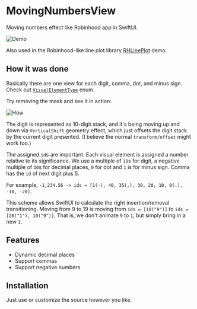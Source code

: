 # MovingNumbersView
Moving numbers effect like Robinhood app in SwiftUI.

![Demo](https://raw.githubusercontent.com/aunnnn/MovingNumbersView/master/mvn-demo.gif)

Also used in the Robinhood-like line plot library [RHLinePlot](https://github.com/aunnnn/RHLinePlot) demo.

## How it was done

Basically there are one view for each digit, comma, dot, and minus sign. Check out [`VisualElementType`](https://github.com/aunnnn/MovingNumbersView/blob/master/MovingNumberView/MovingNumbersView%2BComponents.swift) enum.

Try removing the mask and see it in action:

![How](https://raw.githubusercontent.com/aunnnn/MovingNumbersView/master/mvn-how.gif)

The digit is represented as 10-digit stack, and it's being moving up and down via `VerticalShift` geometry effect, which just offsets the digit stack by the current digit presented. (I believe the normal `transform/offset` might work too.)

The assigned `id`s are important. Each visual element is assigned a number relative to its significance. We use a multiple of `10`s for digit, a negative multiple of `10`s for decimal places, `0` for dot and `1` is for minus sign. Comma has the `id` of next digit plus 5.

For example, `-1,234.56 -> ids = [1(-), 40, 35(,), 30, 20, 10, 0(.), -10, -20]`.

This scheme allows SwiftUI to calculate the right insertion/removal transitioning. 
Moving from 9 to 19 is moving from `ids = [10("9")]` to `ids = [20("1"), 10("9")]`. That is, we don't animate `9` to `1`, but simply bring in a new `1`.


## Features
- Dynamic decimal places
- Support commas
- Support negative numbers

## Installation
Just use or customize the source however you like.
